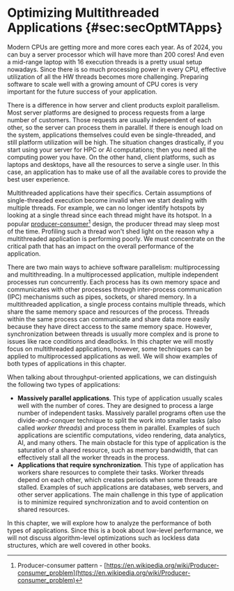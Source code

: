 # Optimizing Multithreaded Applications {#sec:secOptMTApps}

Modern CPUs are getting more and more cores each year. As of 2024, you can buy a server processor which will have more than 200 cores! And even a mid-range laptop with 16 execution threads is a pretty usual setup nowadays. Since there is so much processing power in every CPU, effective utilization of all the HW threads becomes more challenging. Preparing software to scale well with a growing amount of CPU cores is very important for the future success of your application.

There is a difference in how server and client products exploit parallelism. Most server platforms are designed to process requests from a large number of customers. Those requests are usually independent of each other, so the server can process them in parallel. If there is enough load on the system, applications themselves could even be single-threaded, and still platform utilization will be high. The situation changes drastically, if you start using your server for HPC or AI computations; then you need all the computing power you have. On the other hand, client platforms, such as laptops and desktops, have all the resources to serve a single user. In this case, an application has to make use of all the available cores to provide the best user experience.

Multithreaded applications have their specifics. Certain assumptions of single-threaded execution become invalid when we start dealing with multiple threads. For example, we can no longer identify hotspots by looking at a single thread since each thread might have its hotspot. In a popular [producer-consumer](https://en.wikipedia.org/wiki/Producer–consumer_problem)[^5] design, the producer thread may sleep most of the time. Profiling such a thread won't shed light on the reason why a multithreaded application is performing poorly. We must concentrate on the critical path that has an impact on the overall performance of the application.

There are two main ways to achieve software parallelism: multiprocessing and multithreading. In a multiprocessed application, multiple independent processes run concurrently. Each process has its own memory space and communicates with other processes through inter-process communication (IPC) mechanisms such as pipes, sockets, or shared memory. In a multithreaded application, a single process contains multiple threads, which share the same memory space and resources of the process. Threads within the same process can communicate and share data more easily because they have direct access to the same memory space. However, synchronization between threads is usually more complex and is prone to issues like race conditions and deadlocks. In this chapter we will mostly focus on multithreaded applications, however, some techniques can be applied to multiprocessed applications as well. We will show examples of both types of applications in this chapter.

When talking about throughput-oriented applications, we can distinguish the following two types of applications:

* **Massively parallel applications**. This type of application usually scales well with the number of cores. They are designed to process a large number of independent tasks. Massively parallel programs often use the divide-and-conquer technique to split the work into smaller tasks (also called *worker threads*) and process them in parallel. Examples of such applications are scientific computations, video rendering, data analytics, AI, and many others. The main obstacle for this type of application is the saturation of a shared resource, such as memory bandwidth, that can effectively stall all the worker threads in the process.
* **Applications that require synchronization**. This type of application has workers share resources to complete their tasks. Worker threads depend on each other, which creates periods when some threads are stalled. Examples of such applications are databases, web servers, and other server applications. The main challenge in this type of application is to minimize required synchronization and to avoid contention on shared resources.

In this chapter, we will explore how to analyze the performance of both types of applications. Since this is a book about low-level performance, we will not discuss algorithm-level optimizations such as lockless data structures, which are well covered in other books.

[^5]: Producer-consumer pattern - [https://en.wikipedia.org/wiki/Producer-consumer_problem](https://en.wikipedia.org/wiki/Producer-consumer_problem)
